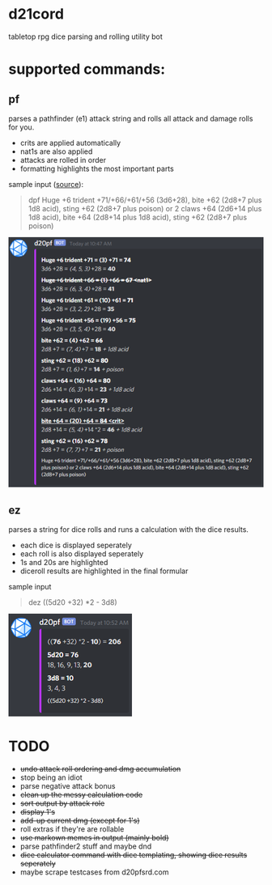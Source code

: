 # d21cord
tabletop rpg dice parsing and rolling utility bot

# supported commands:

## pf
parses a pathfinder (e1) attack string and rolls all attack and damage rolls for you.
- crits are applied automatically
- nat1s are also applied
- attacks are rolled in order
- formatting highlights the most important parts

sample input ([source](https://www.d20pfsrd.com/bestiary/monster-listings/outsiders/devil/devils-unique/devil-lucifer-prince-of-darkness-tohc)):
> dpf Huge +6 trident +71/+66/+61/+56 (3d6+28), bite +62 (2d8+7 plus 1d8 acid), sting +62 (2d8+7 plus poison) or 2 claws +64 (2d6+14 plus 1d8 acid), bite +64 (2d8+14 plus 1d8 acid), sting +62 (2d8+7 plus poison)

![monster command output](scrots/pf.png)

## ez
parses a string for dice rolls and runs a calculation with the dice results.
- each dice is displayed seperately
- each roll is also displayed seperately
- 1s and 20s are highlighted
- diceroll results are highlighted in the final formular

sample input
> dez ((5d20 +32) *2 - 3d8)

![monster command output](scrots/ez.png)

# TODO
- ~~undo attack roll ordering and dmg accumulation~~
- stop being an idiot
- parse negative attack bonus
- ~~clean up the messy calculation code~~
- ~~sort output by attack role~~
- ~~display 1's~~
- ~~add-up current dmg (except for 1's)~~
- roll extras if they're are rollable
- ~~use markown memes in output (mainly bold)~~
- parse pathfinder2 stuff and maybe dnd
- ~~dice calculator command with dice templating, showing dice results seperately~~
- maybe scrape testcases from d20pfsrd.com

